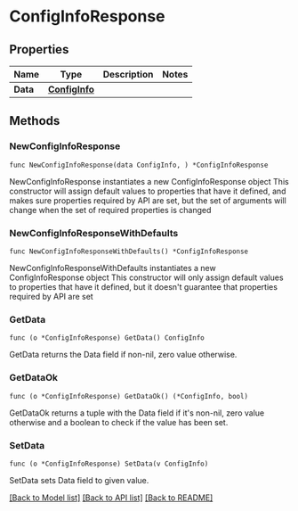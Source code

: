 # ConfigInfoResponse

## Properties

Name | Type | Description | Notes
------------ | ------------- | ------------- | -------------
**Data** | [**ConfigInfo**](ConfigInfo.md) |  | 

## Methods

### NewConfigInfoResponse

`func NewConfigInfoResponse(data ConfigInfo, ) *ConfigInfoResponse`

NewConfigInfoResponse instantiates a new ConfigInfoResponse object
This constructor will assign default values to properties that have it defined,
and makes sure properties required by API are set, but the set of arguments
will change when the set of required properties is changed

### NewConfigInfoResponseWithDefaults

`func NewConfigInfoResponseWithDefaults() *ConfigInfoResponse`

NewConfigInfoResponseWithDefaults instantiates a new ConfigInfoResponse object
This constructor will only assign default values to properties that have it defined,
but it doesn't guarantee that properties required by API are set

### GetData

`func (o *ConfigInfoResponse) GetData() ConfigInfo`

GetData returns the Data field if non-nil, zero value otherwise.

### GetDataOk

`func (o *ConfigInfoResponse) GetDataOk() (*ConfigInfo, bool)`

GetDataOk returns a tuple with the Data field if it's non-nil, zero value otherwise
and a boolean to check if the value has been set.

### SetData

`func (o *ConfigInfoResponse) SetData(v ConfigInfo)`

SetData sets Data field to given value.



[[Back to Model list]](../README.md#documentation-for-models) [[Back to API list]](../README.md#documentation-for-api-endpoints) [[Back to README]](../README.md)


